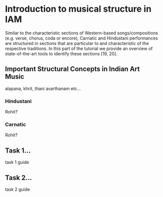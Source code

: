 Introduction to musical structure in IAM
========================================


Similar to the characteristic sections of Western-based songs/compositions (e.g. verse, chorus, coda or encore), Carnatic and Hindustani performances are structured in sections that are particular to and characteristic of the respective traditions. In this part of the tutorial we provide an overview of state-of-the-art tools to identify these sections [19, 20].

## Important Structural Concepts in Indian Art Music

alapana, khrit, thani avarthanam etc...

### Hindustani

Rohit?

### Carnatic

Rohit?

## Task 1...

task 1 guide 

## Task 2...

task 2 guide